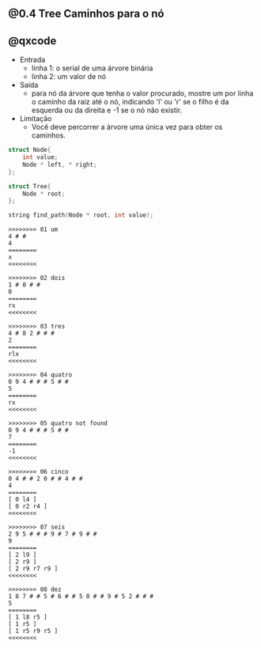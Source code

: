 ## @0.4 Tree Caminhos para o nó
## @qxcode

- Entrada
    - linha 1: o serial de uma árvore binária
    - linha 2: um valor de nó
- Saída
    - para nó da árvore que tenha o valor procurado, mostre um por linha o caminho da raiz até o nó, indicando 'l' ou 'r' se o filho é da esquerda ou da direita e -1 se o nó não existir.
- Limitação
    - Você deve percorrer a árvore uma única vez para obter os caminhos.

```cpp
struct Node{
    int value;
    Node * left, * right;
};

struct Tree{
    Node * root;
};

string find_path(Node * root, int value);
```
```
>>>>>>>> 01 um
4 # #
4
========
x
<<<<<<<<

>>>>>>>> 02 dois
1 # 0 # # 
0
========
rx
<<<<<<<<

>>>>>>>> 03 tres
4 # 8 2 # # # 
2
========
rlx
<<<<<<<<

>>>>>>>> 04 quatro
0 9 4 # # # 5 # # 
5
========
rx
<<<<<<<<

>>>>>>>> 05 quatro not found
0 9 4 # # # 5 # # 
7
========
-1
<<<<<<<<

>>>>>>>> 06 cinco
0 4 # # 2 0 # # 4 # # 
4
========
[ 0 l4 ]
[ 0 r2 r4 ]
<<<<<<<<

>>>>>>>> 07 seis
2 9 5 # # # 9 # 7 # 9 # # 
9
========
[ 2 l9 ]
[ 2 r9 ]
[ 2 r9 r7 r9 ]
<<<<<<<<

>>>>>>>> 08 dez
1 8 7 # # 5 # 6 # # 5 0 # # 9 # 5 2 # # # 
5
========
[ 1 l8 r5 ]
[ 1 r5 ]
[ 1 r5 r9 r5 ]
<<<<<<<<

```
